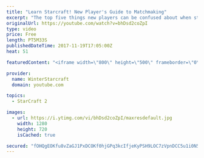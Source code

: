 ```yaml
---
title: "Learn Starcraft! New Player's Guide to Matchmaking"
excerpt: "The top five things new players can be confused about when starting off playing Starcraft 2!"
originalUrl: https://youtube.com/watch?v=bhDsd2coZpI
type: video
price: Free
length: PT5M33S
publishedDateTime: 2017-11-19T17:05:00Z
heat: 51

featuredContent: "<iframe width=\"800\" height=\"500\" frameborder=\"0\" src=\"https://www.youtube.com/embed/bhDsd2coZpI\" allow=\"accelerometer; autoplay; encrypted-media; gyroscope; picture-in-picture\" allowfullscreen></iframe>"

provider:
  name: WinterStarcraft
  domain: youtube.com

topics:
  - StarCraft 2

images:
  - url: https://i.ytimg.com/vi/bhDsd2coZpI/maxresdefault.jpg
    width: 1280
    height: 720
    isCached: true

secured: "fOHQgEOKfu8vZaGJ1PxDCOKf0hjGPq3kcIfjeKyPSH9LOC7zVpnDCC5u1i0N50ZNgg7KTwBDKXpF+90+84gsOpXnH2RIo1J2Mhqz2AAakOISqtQc1GScY6l2vV6b0uzosJ9B029xWpWTlwBzuTcGQO6SGCjgnZ5F79gcaitLuMIGoD3c1h+zrfnmR8L9hdOPYjFEbX+NlM5rIgHAcAHLYlfPJ0h1NQrCcvK7PmdZvtMSIM9Dz0rok0mk/qtQftSjLta7Vy7xmgf2gedmIwePbG7oWFxIOVNFlzvoNv1m9lANUvlKSiem29pJhENQwYLYTHynhi4T2XFZlYOdS7aDkyUVd8lJUQ4cYD2WLEGtBMQtoOncqRPlHmVXFpgWzTk2jarWFTRhB7VKBEJP1y7a2NKikvoARgIe0Yj3pDkhTXY=;lyKipqaS4dTOYRDZDTzqzQ=="
---
```


